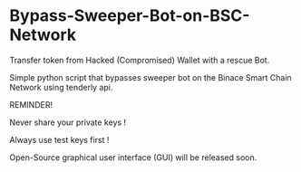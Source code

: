# Bypass-Sweeper-Bot-on-BSC-Network


Transfer token from Hacked (Compromised) Wallet with a rescue Bot.


Simple python script that bypasses sweeper bot on the Binace Smart Chain Network using tenderly api.


REMINDER!


Never share your private keys !


Always use test keys first !


Open-Source graphical user interface (GUI) will be released soon.
